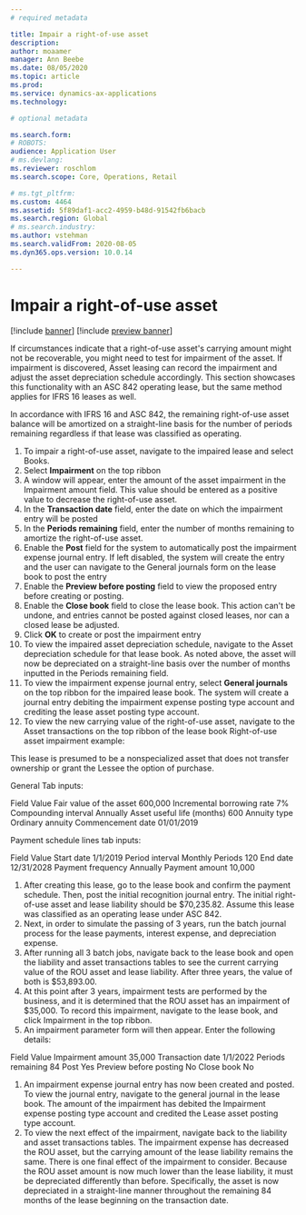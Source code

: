 ```yaml
---
# required metadata

title: Impair a right-of-use asset
description:   
author: moaamer
manager: Ann Beebe
ms.date: 08/05/2020
ms.topic: article
ms.prod: 
ms.service: dynamics-ax-applications
ms.technology: 

# optional metadata

ms.search.form: 
# ROBOTS: 
audience: Application User
# ms.devlang: 
ms.reviewer: roschlom
ms.search.scope: Core, Operations, Retail

# ms.tgt_pltfrm: 
ms.custom: 4464
ms.assetid: 5f89daf1-acc2-4959-b48d-91542fb6bacb
ms.search.region: Global
# ms.search.industry: 
ms.author: vstehman
ms.search.validFrom: 2020-08-05
ms.dyn365.ops.version: 10.0.14

---
```


# Impair a right-of-use asset

[!include [banner](../includes/banner.md)]
[!include [preview banner](../includes/preview-banner.md)]

If circumstances indicate that a right-of-use asset's carrying amount might not be recoverable, you might need to test for impairment of the asset. If impairment is discovered, Asset leasing can record the impairment and adjust the asset depreciation schedule accordingly. This section showcases this functionality with an ASC 842 operating lease, but the same method applies for IFRS 16 leases as well.

In accordance with IFRS 16 and ASC 842, the remaining right-of-use asset balance will be amortized on a straight-line basis for the number of periods remaining regardless if that lease was classified as operating.

1. To impair a right-of-use asset, navigate to the impaired lease and select Books.
2. Select **Impairment** on the top ribbon
3. A window will appear, enter the amount of the asset impairment in the Impairment amount field. This value should be entered as a positive value to decrease the right-of-use asset.
4. In the **Transaction date** field, enter the date on which the impairment entry will be posted
5. In the **Periods remaining** field, enter the number of months remaining to amortize the right-of-use asset.
6. Enable the **Post** field for the system to automatically post the impairment expense journal entry. If left disabled, the system will create the entry and the user can navigate to the General journals form on the lease book to post the entry
7. Enable the **Preview before posting** field to view the proposed entry before creating or posting.
8. Enable the **Close book** field to close the lease book. This action can't be undone, and entries cannot be posted against closed leases, nor can a closed lease be adjusted.
9. Click **OK** to create or post the impairment entry
10.	To view the impaired asset depreciation schedule, navigate to the Asset depreciation schedule for that lease book. As noted above, the asset will now be depreciated on a straight-line basis over the number of months inputted in the Periods remaining field.
11.	To view the impairment expense journal entry, select **General journals** on the top ribbon for the impaired lease book. The system will create a journal entry debiting the impairment expense posting type account and crediting the lease asset posting type account.
12.	To view the new carrying value of the right-of-use asset, navigate to the Asset transactions on the top ribbon of the lease book
Right-of-use asset impairment example:

   This lease is presumed to be a nonspecialized asset that does not transfer ownership or grant the Lessee the option of purchase.

General Tab inputs:

Field	Value
Fair value of the asset	600,000
Incremental borrowing rate	7%
Compounding interval	Annually
Asset useful life (months)	600
Annuity type	Ordinary annuity
Commencement date	01/01/2019

Payment schedule lines tab inputs:

Field	Value
Start date	1/1/2019
Period interval	Monthly
Periods	120
End date	12/31/2028
Payment frequency	Annually
Payment amount	10,000

1. After creating this lease, go to the lease book and confirm the payment schedule. Then, post the initial recognition journal entry. The initial right-of-use asset and lease liability should be $70,235.82. Assume this lease was classified as an operating lease under ASC 842.
2. Next, in order to simulate the passing of 3 years, run the batch journal process for the lease payments, interest expense, and depreciation expense.
3. After running all 3 batch jobs, navigate back to the lease book and open the liability and asset transactions tables to see the current carrying value of the ROU asset and lease liability.
 	After three years, the value of both is $53,893.00.
4. At this point after 3 years, impairment tests are performed by the business, and it is determined that the ROU asset has an impairment of $35,000. To record this impairment, navigate to the lease book, and click Impairment in the top ribbon.
5. An impairment parameter form will then appear. Enter the following details:

Field	Value
Impairment amount	35,000
Transaction date	1/1/2022
Periods remaining	84
Post	Yes
Preview before posting	No
Close book	No

1. An impairment expense journal entry has now been created and posted. To view the journal entry, navigate to the general journal in the lease book. The amount of the impairment has debited the Impairment expense posting type account and credited the Lease asset posting type account.
2. To view the next effect of the impairment, navigate back to the liability and asset transactions tables. The impairment expense has decreased the ROU asset, but the carrying amount of the lease liability remains the same.
There is one final effect of the impairment to consider. Because the ROU asset amount is now much lower than the lease liability, it must be depreciated differently than before. Specifically, the asset is now depreciated in a straight-line manner throughout the remaining 84 months of the lease beginning on the transaction date.
